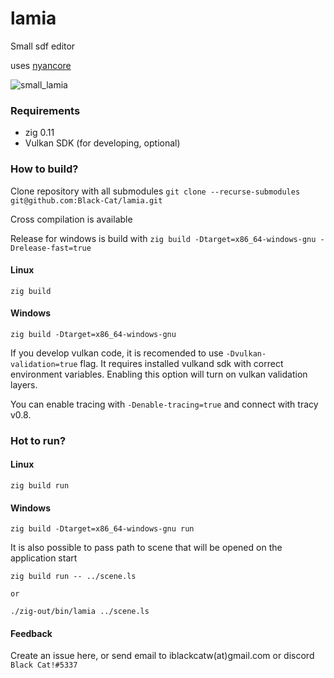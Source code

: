 # lamia
Small sdf editor

uses [nyancore](https://github.com/Black-Cat/nyancore)

![small_lamia](https://user-images.githubusercontent.com/10657551/142719390-d5692410-8b83-4eca-add8-772bfc73a364.png)

### Requirements

* zig 0.11
* Vulkan SDK (for developing, optional)

### How to build?
Clone repository with all submodules
```git clone --recurse-submodules git@github.com:Black-Cat/lamia.git```

Cross compilation is available

Release for windows is build with `zig build -Dtarget=x86_64-windows-gnu -Drelease-fast=true`

#### Linux
```
zig build
```
#### Windows
```
zig build -Dtarget=x86_64-windows-gnu
```

If you develop vulkan code, it is recomended to use `-Dvulkan-validation=true` flag. It requires installed vulkand sdk with correct environment variables. Enabling this option will turn on vulkan validation layers.

You can enable tracing with `-Denable-tracing=true` and connect with tracy v0.8.

### Hot to run?

#### Linux
```
zig build run
```
#### Windows
```
zig build -Dtarget=x86_64-windows-gnu run
```

It is also possible to pass path to scene that will be opened on the application start

```
zig build run -- ../scene.ls

or

./zig-out/bin/lamia ../scene.ls
```

#### Feedback

Create an issue here, or send email to iblackcatw(at)gmail.com or discord `Black Cat!#5337`
